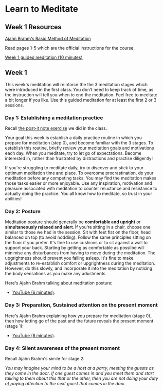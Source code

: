 # Learn to Meditate

## Week 1 Resources

[Ajahn Brahm's Basic Method of Meditation](ajahn-brahm_the-basic-method-of-meditation.pdf)

Read pages 1-5 which are the official instructions for the course.

[Week 1 guided meditation (10 minutes)](https://goo.gl/zteJS3)

## Week 1

This week's meditation will reinforce the the 3 meditation stages which were introduced in the first class.  You don't need to keep track of time, as the instruction will tell you when to end the meditation.  Feel free to meditate a bit longer if you like.  Use this guided meditation for at least the first 2 or 3 sessions.

### Day 1: Establishing a meditation practice

Recall [the post-it note exercise](https://goo.gl/qqrM5V) we did in the class.

Your goal this week is establish a daily practice routine in which you prepare for meditation (step 0), and become familiar with the 3 stages.  To establish this routine, briefly review your meditation goals and motivations each day.  When you meditate, try to let go of expectations.  Become interested in, rather than frustrated by distractions and practise diligently!

If you're struggling to meditate daily, try to discover and stick to your optimum meditation time and place.  To overcome procrastination, do your meditation before any competing tasks.  You may find the meditation makes those tasks easier or more enjoyable.  Use any inspiration, motivation and pleasure associated with meditation to counter reluctance and resistance to actually doing the practice.  You all know how to meditate, so trust in your abilities!

### Day 2: Posture

Meditation posture should generally be  **comfortable and upright** or **simultaneously relaxed and alert**.  If you're sitting in a chair, choose one similar to those we had in the session.  Sit with feet flat on the floor, head balanced on top (to avoid nodding).  Follow the same principles sitting on the floor if you prefer.  It's fine to use cushions or to sit against a wall to support your back.  Starting by getting as comfortable as possilbe will minimise any disturbances from having to move during the meditation.  The upgrightness should prevent you falling asleep.  It's fine to make adjustments to re-establish comfort or upgrightness during the meditation.  However, do this slowly, and incorporate it into the meditation by noticing the body sensations as you make any adustments.

Here's Ajahn Brahm talking about meditation posture:

* [YouTube (6 minutes)](https://www.youtube.com/embed/3WOtkPm_9gU?start=1712&end=2129).

### Day 3: Preparation, Sustained attention on the present moment

Here's Ajahn Brahm explaining how you prepare for meditation (stage 0), then how letting go of the past and the future reveals the present moment (stage 1):

* [YouTube (8 minutes)](https://www.youtube.com/embed/3WOtkPm_9gU?start=2390&end=2948).

### Day 4: Silent awareness of the present moment

Recall Ajahn Brahm's simile for stage 2:

*You may imagine your mind to be a host at a party, meeting the guests as they come in the door. If one guest comes in and you meet them and start talking to them about this that or the other, then you are not doing your duty of paying
attention to the next guest that comes in the door.*

